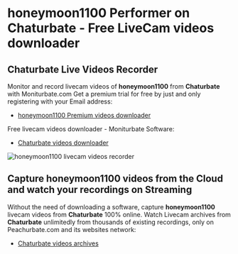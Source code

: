 # honeymoon1100 Performer on Chaturbate - Free LiveCam videos downloader

## Chaturbate Live Videos Recorder

Monitor and record livecam videos of **honeymoon1100** from **Chaturbate** with Moniturbate.com
Get a premium trial for free by just and only registering with your Email address:
* [honeymoon1100 Premium videos downloader](https://moniturbate.com/request-demo-licence-key.html)

Free livecam videos downloader - Moniturbate Software:
* [Chaturbate videos downloader](https://moniturbate.com/moniturbate-download-software.html)

![honeymoon1100 livecam videos recorder](https://peachurnet.com/templates/moniturbate-software.png)


## Capture honeymoon1100 videos from the Cloud and watch your recordings on Streaming

Without the need of downloading a software, capture **honeymoon1100** livecam videos from **Chaturbate** 100% online.
Watch Livecam archives from **Chaturbate** unlimitedly from thousands of existing recordings, only on Peachurbate.com and its websites network:
* [Chaturbate videos archives](https://peachurnet.com/)